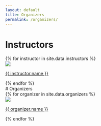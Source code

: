 ```yaml
---
layout: default
title: Organizers
permalink: /organizers/
---
```

# Instructors
<div class="profile-row">
  {% for instructor in site.data.instructors %}
  <div class="profile">
    <a href="{{ instructor.website }}"><img class="profile-pic" src="{{ "/assets/img/" | append: instructor.picture | relative_url }}" />
    <p>{{ instructor.name }}</p></a>
  </div>
  {% endfor %}
</div>
# Organizers
<div class="profile-row">
  {% for organizer in site.data.organizers %}
  <div class="profile">
    <a href="{{ organizer.website }}"><img class="profile-pic" src="{{ "/assets/img/" | append: organizer.picture | relative_url }}" />
    <p>{{ organizer.name }}</p></a>
  </div>
  {% endfor %}
</div>
